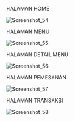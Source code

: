 HALAMAN HOME

![Screenshot_54](https://user-images.githubusercontent.com/62891893/138400160-3b0194db-5d75-4be7-92f5-440886bad26b.png)

HALAMAN MENU

![Screenshot_55](https://user-images.githubusercontent.com/62891893/138400286-a16e218b-343f-4afe-932d-ee5d9b10c51e.png)

HALAMAN DETAIL MENU

![Screenshot_56](https://user-images.githubusercontent.com/62891893/138400772-27fac7ac-d5e8-4be3-aa41-b8c48145ff3d.png)

HALAMAN PEMESANAN

![Screenshot_57](https://user-images.githubusercontent.com/62891893/138400858-36a1b691-b514-46c4-9857-27e902dea8d1.png)

HALAMAN TRANSAKSI

![Screenshot_58](https://user-images.githubusercontent.com/62891893/138400887-7017ff3b-22f8-4c28-8181-6e80eee5f77a.png)
